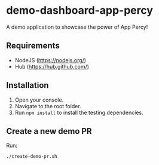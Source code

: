 # demo-dashboard-app-percy

A demo application to showcase the power of App Percy!

## Requirements

- NodeJS (https://nodejs.org/)
- Hub (https://hub.github.com/)

## Installation

1. Open your console.
2. Navigate to the root folder.
3. Run `npm install` to install the testing dependencies.

## Create a new demo PR

Run:

```bash
./create-demo-pr.sh
```
